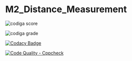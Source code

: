 # M2_Distance_Measurement


![codiga score](https://api.codiga.io/project/33046/score/svg)


![codiga grade](https://api.codiga.io/project/33046/status/svg)


[![Codacy Badge](https://app.codacy.com/project/badge/Grade/6a7d365cb737484dad02e732ed02d96a)](https://www.codacy.com/gh/Varshikapasam/M2_Distance_Measurement/dashboard?utm_source=github.com&amp;utm_medium=referral&amp;utm_content=Varshikapasam/M2_Distance_Measurement&amp;utm_campaign=Badge_Grade)



[![Code Quality - Cppcheck](https://github.com/Varshikapasam/M2_Distance_Measurement/actions/workflows/cpp.yml/badge.svg)](https://github.com/Varshikapasam/M2_Distance_Measurement/actions/workflows/cpp.yml)
